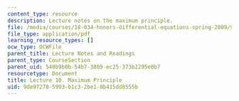 ```yaml
---
content_type: resource
description: Lecture notes on the maximum principle.
file: /media/courses/18-034-honors-differential-equations-spring-2009/9de972785993b1c32be18b415dd8555b_MIT18_034s09_lec10.pdf
file_type: application/pdf
learning_resource_types: []
ocw_type: OCWFile
parent_title: Lecture Notes and Readings
parent_type: CourseSection
parent_uid: 540b9b8b-54b7-3889-ec25-373b2295e0b7
resourcetype: Document
title: Lecture 10. Maximum Principle
uid: 9de97278-5993-b1c3-2be1-8b415dd8555b
---
```

